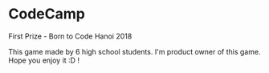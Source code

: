 # CodeCamp
First Prize - Born to Code Hanoi 2018

This game made by 6 high school students. I'm product owner of this game. Hope you enjoy it :D !
